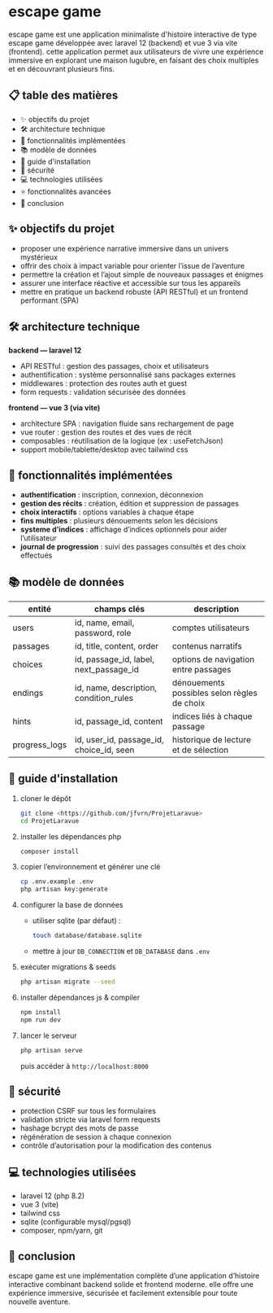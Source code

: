 # escape game

escape game est une application minimaliste d'histoire interactive de type escape game développée avec laravel 12 (backend) et vue 3 via vite (frontend). cette application permet aux utilisateurs de vivre une expérience immersive en explorant une maison lugubre, en faisant des choix multiples et en découvrant plusieurs fins.

## 📋 table des matières

* ✨ objectifs du projet
* 🛠️ architecture technique
* 🌟 fonctionnalités implémentées
* 📚 modèle de données
* 🚀 guide d'installation
* 🔐 sécurité
* 💻 technologies utilisées
* ⭐ fonctionnalités avancées
* 📝 conclusion

## ✨ objectifs du projet

* proposer une expérience narrative immersive dans un univers mystérieux
* offrir des choix à impact variable pour orienter l’issue de l’aventure
* permettre la création et l’ajout simple de nouveaux passages et énigmes
* assurer une interface réactive et accessible sur tous les appareils
* mettre en pratique un backend robuste (API RESTful) et un frontend performant (SPA)

## 🛠️ architecture technique

**backend — laravel 12**

* API RESTful : gestion des passages, choix et utilisateurs
* authentification : système personnalisé sans packages externes
* middlewares : protection des routes auth et guest
* form requests : validation sécurisée des données

**frontend — vue 3 (via vite)**

* architecture SPA : navigation fluide sans rechargement de page
* vue router : gestion des routes et des vues de récit
* composables : réutilisation de la logique (ex : useFetchJson)
* support mobile/tablette/desktop avec tailwind css

## 🌟 fonctionnalités implémentées

* **authentification** : inscription, connexion, déconnexion
* **gestion des récits** : création, édition et suppression de passages
* **choix interactifs** : options variables à chaque étape
* **fins multiples** : plusieurs dénouements selon les décisions
* **systeme d’indices** : affichage d’indices optionnels pour aider l’utilisateur
* **journal de progression** : suivi des passages consultés et des choix effectués

## 📚 modèle de données

| entité         | champs clés                                 | description                                 |
| -------------- | ------------------------------------------- | ------------------------------------------- |
| users          | id, name, email, password, role             | comptes utilisateurs                        |
| passages       | id, title, content, order                   | contenus narratifs                          |
| choices        | id, passage\_id, label, next\_passage\_id   | options de navigation entre passages        |
| endings        | id, name, description, condition\_rules     | dénouements possibles selon règles de choix |
| hints          | id, passage\_id, content                    | indices liés à chaque passage               |
| progress\_logs | id, user\_id, passage\_id, choice\_id, seen | historique de lecture et de sélection       |

## 🚀 guide d'installation

1. cloner le dépôt

   ```bash
   git clone <https://github.com/jfvrn/ProjetLaravue>
   cd ProjetLaravue
   ```
2. installer les dépendances php

   ```bash
   composer install
   ```
3. copier l’environnement et générer une clé

   ```bash
   cp .env.example .env
   php artisan key:generate
   ```
4. configurer la base de données

   * utiliser sqlite (par défaut) :

     ```bash
     touch database/database.sqlite
     ```
   * mettre à jour `DB_CONNECTION` et `DB_DATABASE` dans `.env`
5. exécuter migrations & seeds

   ```bash
   php artisan migrate --seed
   ```
6. installer dépendances js & compiler

   ```bash
   npm install
   npm run dev
   ```
7. lancer le serveur

   ```bash
   php artisan serve
   ```

   puis accéder à `http://localhost:8000`

## 🔐 sécurité

* protection CSRF sur tous les formulaires
* validation stricte via laravel form requests
* hashage bcrypt des mots de passe
* régénération de session à chaque connexion
* contrôle d’autorisation pour la modification des contenus

## 💻 technologies utilisées

* laravel 12 (php 8.2)
* vue 3 (vite)
* tailwind css
* sqlite (configurable mysql/pgsql)
* composer, npm/yarn, git

## 📝 conclusion

escape game est une implémentation complète d’une application d’histoire interactive combinant backend solide et frontend moderne. elle offre une expérience immersive, sécurisée et facilement extensible pour toute nouvelle aventure.
